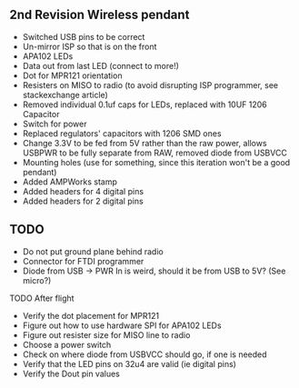 2nd Revision Wireless pendant
-----------------------------

* Switched USB pins to be correct
* Un-mirror ISP so that is on the front
* APA102 LEDs
* Data out from last LED (connect to more!)
* Dot for MPR121 orientation
* Resisters on MISO to radio (to avoid disrupting ISP programmer, see stackexchange article)
* Removed individual 0.1uf caps for LEDs, replaced with 10UF 1206 Capacitor
* Switch for power
* Replaced regulators' capacitors with 1206 SMD ones
* Change 3.3V to be fed from 5V rather than the raw power, allows USBPWR to be fully separate from RAW, removed diode from USBVCC
* Mounting holes (use for something, since this iteration won't be a good pendant)
* Added AMPWorks stamp
* Added headers for 4 digital pins
* Added headers for 2 digital pins

TODO
----
* Do not put ground plane behind radio
* Connector for FTDI programmer
* Diode from USB -> PWR In is weird, should it be from USB to 5V? (See micro?)

TODO After flight
* Verify the dot placement for MPR121
* Figure out how to use hardware SPI for APA102 LEDs
* Figure out resister size for MISO line to radio
* Choose a power switch
* Check on where diode from USBVCC should go, if one is needed
* Verify that the LED pins on 32u4 are valid (ie digital pins)
* Verify the Dout pin values
